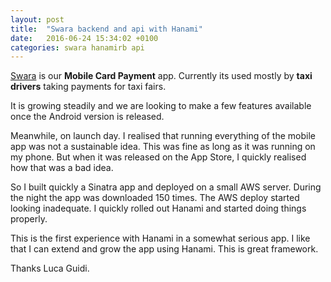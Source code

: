 ```yaml
---
layout: post
title:  "Swara backend and api with Hanami"
date:   2016-06-24 15:34:02 +0100
categories: swara hanamirb api
---
```

[Swara](https://itunes.apple.com/) is our **Mobile Card Payment** app. Currently its used mostly by **taxi drivers** taking payments for taxi fairs.

It is growing steadily and we are looking to make a few features available once the Android version is released.

Meanwhile, on launch day. I realised that running everything of the mobile app was not a sustainable idea. This was fine as long as it was running on my phone. But when it was released on the App Store, I quickly realised how that was a bad idea.

So I built quickly a Sinatra app and deployed on a small AWS server. During the night the app was downloaded 150 times. The AWS deploy started looking inadequate. I quickly rolled out Hanami and started doing things properly.

This is the first experience with Hanami in a somewhat serious app. I like that I can extend and grow the app using Hanami. This is great framework.

Thanks Luca Guidi.
